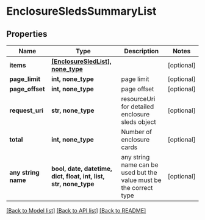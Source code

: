 # EnclosureSledsSummaryList


## Properties
Name | Type | Description | Notes
------------ | ------------- | ------------- | -------------
**items** | [**[EnclosureSledList], none_type**](EnclosureSledList.md) |  | [optional] 
**page_limit** | **int, none_type** | page limit | [optional] 
**page_offset** | **int, none_type** | page offset | [optional] 
**request_uri** | **str, none_type** | resourceUri for detailed enclosure sleds object | [optional] 
**total** | **int, none_type** | Number of enclosure cards | [optional] 
**any string name** | **bool, date, datetime, dict, float, int, list, str, none_type** | any string name can be used but the value must be the correct type | [optional]

[[Back to Model list]](../README.md#documentation-for-models) [[Back to API list]](../README.md#documentation-for-api-endpoints) [[Back to README]](../README.md)


